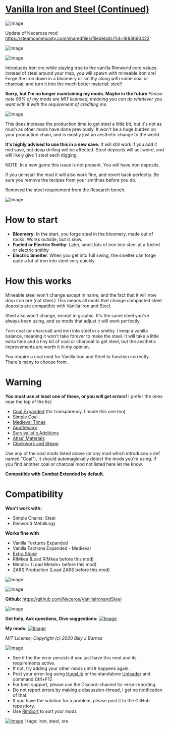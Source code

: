 # [Vanilla Iron and Steel (Continued)](https://steamcommunity.com/sharedfiles/filedetails/?id=2644227855)

![Image](https://i.imgur.com/buuPQel.png)

Update of Neceross mod
https://steamcommunity.com/sharedfiles/filedetails/?id=1883690422

![Image](https://i.imgur.com/pufA0kM.png)
	
![Image](https://i.imgur.com/Z4GOv8H.png)

Introduces iron ore while staying true to the vanilla Rimworld core values. Instead of steel around your map, you will spawn with mineable iron ore! Forge the iron down in a bloomery or smithy along with some coal or charcoal, and turn it into the much better material: steel!


**Sorry, but I'm no longer maintaining my mods. Maybe in the future**
*Please note 99% of my mods are MIT licensed, meaning you can do whatever you want with it with the requirement of crediting me.*


![Image](https://i.imgur.com/iEtO930.png)

This does increase the production time to get steel a little bit, but it's not as much as other mods have done previously. It won't be a huge burden on your production chain, and is mostly just an aesthetic change to the world.

**It's highly advised to use this in a new save.** It will still work if you add it mid save, but deep drilling will be affected. Steel deposits will act weird, and will likely give 1 steel each digging.

NOTE: In a new game this issue is not present. You will have iron deposits.

If you uninstall the mod it will also work fine, and revert back perfectly. Be sure you remove the recipes from your smithies before you do.

Removed the steel requirement from the Research bench.

![Image](https://i.imgur.com/j6t7QaC.gif)


# How to start



-  **Bloomery**: In the start, you forge steel in the bloomery, made out of rocks. Works outside, but is slow.
-  **Fueled or Electric Smithy**: Later, smelt lots of iron into steel at a fueled or electric smithy
-  **Electric Smelter**: When you get into full swing, the smelter can forge quite a lot of iron into steel very quickly.




# How this works


Mineable steel won't change except in name, and the fact that it will now drop iron ore (not steel.) This means all mods that change compacted steel deposits are compatible with Vanilla Iron and Steel.

Steel also won't change, except in graphic. It's the same steel you've always been using, and so mods that adjust it will work perfectly.

Turn coal (or charcoal) and iron into steel in a smithy. I keep a vanilla balance, meaning it won't take forever to make the steel. It will take a little extra time and a tiny bit of coal or charcoal to get steel, but the aesthetic improvements are worth it in my opinion.


You require a coal mod for Vanilla Iron and Steel to function correctly. There's many to choose from.


# Warning

**You must use at least one of these, or you will get errors!** I prefer the ones near the top of the list:


- [Coal Expanded](https://steamcommunity.com/sharedfiles/filedetails/?id=1874344070) (for transparency, I made this one too)
- [Simple Coal](https://steamcommunity.com/sharedfiles/filedetails/?id=1619943968)
- [Medieval Times](https://steamcommunity.com/sharedfiles/filedetails/?id=732569232)
- [Apothecary](https://steamcommunity.com/sharedfiles/filedetails/?id=1797397487)
- [Survivalist's Additions](https://steamcommunity.com/sharedfiles/filedetails/?id=1550854139)
- [Atlas' Materials](https://steamcommunity.com/sharedfiles/filedetails/?id=1541903513)
- [Clockwork and Steam](https://steamcommunity.com/sharedfiles/filedetails/?id=1736127702)



Use any of the coal mods listed above (or any mod which introduces a def named "Coal"). It should automagickally detect the mods you're using. If you find another coal or charcoal mod not listed here let me know.


**Compatible with Combat Extended by default.**


# Compatibility

**Won't work with:**


-  Simple Chains: Steel
-  Rimworld Metallurgy



**Works fine with**


-  Vanilla Textures Expanded
-  Vanilla Factions Expanded - Medieval
-  [Extra Stone](https://steamcommunity.com/sharedfiles/filedetails/?id=852103845)
-  RIMkea (Load RIMkea before this mod)
-  Metals+ (Load Metals+ before this mod)
-  ZARS Production (Load ZARS before this mod)




![Image](https://i.imgur.com/JqbhBiR.png)

![Image](https://i.imgur.com/NpuFU7v.png)

**Github:** https://github.com/Neceros/VanillaIronandSteel

![Image](https://i.imgur.com/s3KRLlu.gif)

**Get help, Ask questions, Give suggestions:**
[![Image](https://i.imgur.com/lkEpF5w.png)](https://discord.gg/AvV7DT5)

**My mods:**
[![Image](https://i.imgur.com/MD0xY84.png)](https://steamcommunity.com/id/TheBigN/myworkshopfiles/?appid=294100&amp;p=1&amp;numperpage=30)

*MIT License; Copyright (c) 2020 Billy J Barnes*

![Image](https://i.imgur.com/PwoNOj4.png)



-  See if the the error persists if you just have this mod and its requirements active.
-  If not, try adding your other mods until it happens again.
-  Post your error-log using [HugsLib](https://steamcommunity.com/workshop/filedetails/?id=818773962) or the standalone [Uploader](https://steamcommunity.com/sharedfiles/filedetails/?id=2873415404) and command Ctrl+F12
-  For best support, please use the Discord-channel for error-reporting.
-  Do not report errors by making a discussion-thread, I get no notification of that.
-  If you have the solution for a problem, please post it to the GitHub repository.
-  Use [RimSort](https://github.com/RimSort/RimSort/releases/latest) to sort your mods

 

[![Image](https://img.shields.io/github/v/release/emipa606/VanillaIronandSteel?label=latest%20version&style=plastic&color=9f1111&labelColor=black)](https://steamcommunity.com/sharedfiles/filedetails/changelog/2644227855) | tags: iron,  steel,  ore
